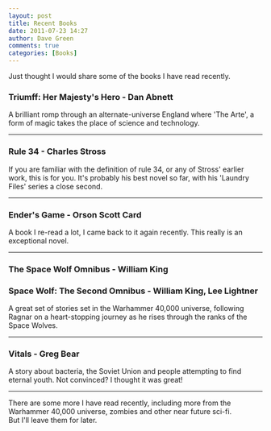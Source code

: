 ```yaml
---
layout: post
title: Recent Books
date: 2011-07-23 14:27
author: Dave Green
comments: true
categories: [Books]
---
```

Just thought I would share some of the books I have read recently.

### Triumff: Her Majesty's Hero - Dan Abnett

A brilliant romp through an alternate-universe England where 'The Arte', a form of magic takes the place of science and technology.

- - -

### Rule 34 - Charles Stross

If you are familiar with the definition of rule 34, or any of Stross' earlier work, this is for you. It's probably his best novel so far, with his 'Laundry Files' series a close second.

- - -

### Ender's Game - Orson Scott Card

A book I re-read a lot, I came back to it again recently. This really is an exceptional novel.

- - -

### The Space Wolf Omnibus - William King

### Space Wolf: The Second Omnibus - William King, Lee Lightner

A great set of stories set in the Warhammer 40,000 universe, following Ragnar on a heart-stopping journey as he rises through the ranks of the Space Wolves.

- - -

### Vitals - Greg Bear

A story about bacteria, the Soviet Union and people attempting to find eternal youth. Not convinced? I thought it was great!</li>

- - -

There are some more I have read recently, including more from the Warhammer 40,000 universe, zombies and other near future sci-fi. But I'll leave them for later.
